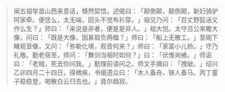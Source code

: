 
> 闻五祖举首山西来意话，倏然契悟。述偈曰：​「颠倒颠，颠倒颠，新妇骑驴阿家牵。便恁么，太无端，回头不觉布衫穿。​」祖见乃问：​「百丈野狐话又作么生？​」师曰：​「来说是非者，便是是非人。​」祖大悦。太守吕公来瞻大像，问曰：​「既是大像，因甚肩负两楹？​」师曰：​「船上无散工。​」至阁下睹观音像，又问：​「弥勒化境，观音何来？​」师曰：​「家富小儿娇。​」守乃礼敬。勤老宿至，师问：​「舞剑当咽时如何？​」曰：​「伏惟尚飨。​」师诟曰：​「老贼，死去你问我。​」勤理前语问之。师叉手揖曰：​「拽破。​」绍兴乙卯四月二十四日，得微疾，书偈遗众曰：​「木人备舟，铁人备马。丙丁童子稳稳登，喝散白云归去也。​」竟尔趋寂。
